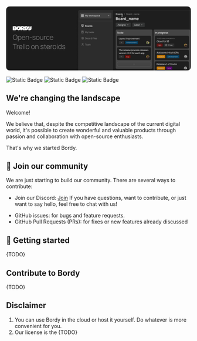 [![Bordy frame - Building open source Trello with steroids.](/assets/bordy%20-%20frame.png)](https://bordy.io)

![Static Badge](https://img.shields.io/badge/LinkedIn-BordyApp-blue?logo=LinkedIn&link=https%3A%2F%2Fwww.linkedin.com%2Fcompany%2Fbordyapp%2Fabout%2F%3FviewAsMember%3Dtrue)
![Static Badge](https://img.shields.io/badge/LinkedIn-BordyApp-purple?logo=Discord&logoColor=FFFFFF&link=https%3A%2F%2Fdiscord.gg%2FxgCecaaEsc)
![Static Badge](https://img.shields.io/badge/Web-BordyApp-black?logo=Safari&logoColor=FFFFFF&link=https%3A%2F%2Fbordy.io%2F)

## We're changing the landscape

Welcome!

We believe that, despite the competitive landscape of the current digital world, it's possible to create wonderful and valuable products through passion and collaboration with open-source enthusiasts.

That's why we started Bordy.

## 🏴 Join our community

We are just starting to build our community. There are several ways to contribute:

* Join our Discord:  [Join](https://discord.gg/xgCecaaEsc) If you have questions, want to contribute, or just want to say hello, feel free to chat with us!
- GitHub issues: for bugs and feature requests.
- GitHub Pull Requests (PRs): for fixes or new features already discussed

## 👀 Getting started

{TODO}

## Contribute to Bordy

{TODO}

## Disclaimer
1. You can use Bordy in the cloud or host it yourself. Do whatever is more convenient for you.
2. Our license is the {TODO}